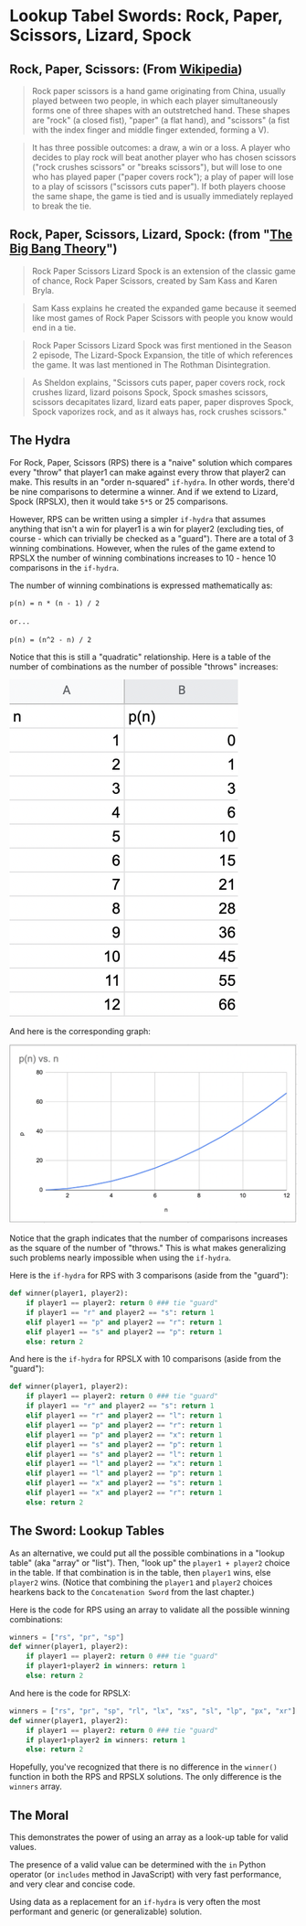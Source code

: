 # Lookup Tabel Swords: Rock, Paper, Scissors, Lizard, Spock

## Rock, Paper, Scissors: (From [Wikipedia](https://en.wikipedia.org/wiki/Rock_paper_scissors))

> Rock paper scissors is a hand game originating from China, usually played between two people, in which each player simultaneously forms one of three shapes with an outstretched hand. These shapes are "rock" (a closed fist), "paper" (a flat hand), and "scissors" (a fist with the index finger and middle finger extended, forming a V). 

> It has three possible outcomes: a draw, a win or a loss. A player who decides to play rock will beat another player who has chosen scissors ("rock crushes scissors" or "breaks scissors"), but will lose to one who has played paper ("paper covers rock"); a play of paper will lose to a play of scissors ("scissors cuts paper"). If both players choose the same shape, the game is tied and is usually immediately replayed to break the tie.

## Rock, Paper, Scissors, Lizard, Spock: (from "[The Big Bang Theory](https://the-big-bang-theory.com/rock-paper-scissors-lizard-spock/)")

> Rock Paper Scissors Lizard Spock is an extension of the classic game of chance, Rock Paper Scissors, created by Sam Kass and Karen Bryla.

> Sam Kass explains he created the expanded game because it seemed like most games of Rock Paper Scissors with people you know would end in a tie.

> Rock Paper Scissors Lizard Spock was first mentioned in the Season 2 episode, The Lizard-Spock Expansion, the title of which references the game. It was last mentioned in The Rothman Disintegration.

> As Sheldon explains, "Scissors cuts paper, paper covers rock, rock crushes lizard, lizard poisons Spock, Spock smashes scissors, scissors decapitates lizard, lizard eats paper, paper disproves Spock, Spock vaporizes rock, and as it always has, rock crushes scissors."


## The Hydra

For Rock, Paper, Scissors (RPS) there is a "naive" solution which compares every "throw" that player1 can make against every throw that player2 can make. This results in an "order n-squared" `if-hydra`. In other words, there'd be nine comparisons to determine a winner. And if we extend to Lizard, Spock (RPSLX), then it would take `5*5` or 25 comparisons.

However, RPS can be written using a simpler `if-hydra` that assumes anything that isn't a win for player1 is a win for player2 (excluding ties, of course - which can trivially be checked as a "guard"). There are a total of 3 winning combinations. However, when the rules of the game extend to RPSLX the number of winning combinations increases to 10 - hence 10 comparisons in the `if-hydra`.

The number of winning combinations is expressed mathematically as:

```
p(n) = n * (n - 1) / 2

or...

p(n) = (n^2 - n) / 2
```

Notice that this is still a "quadratic" relationship. Here is a table of the number of combinations as the number of possible "throws" increases:

![Table of n v. p(n)](table.png "Table of n v. p(n)")

And here is the corresponding graph:

![Graph of n v. p(n)](graph.png "Graph of n v. p(n)")

Notice that the graph indicates that the number of comparisons increases as the square of the number of "throws." This is what makes generalizing such problems nearly impossible when using the `if-hydra`.

Here is the `if-hydra` for RPS with 3 comparisons (aside from the "guard"):

```python
def winner(player1, player2):
    if player1 == player2: return 0 ### tie "guard"
    if player1 == "r" and player2 == "s": return 1
    elif player1 == "p" and player2 == "r": return 1
    elif player1 == "s" and player2 == "p": return 1
    else: return 2
```

And here is the `if-hydra` for RPSLX with 10 comparisons (aside from the "guard"):

```python
def winner(player1, player2):
    if player1 == player2: return 0 ### tie "guard"
    if player1 == "r" and player2 == "s": return 1
    elif player1 == "r" and player2 == "l": return 1
    elif player1 == "p" and player2 == "r": return 1
    elif player1 == "p" and player2 == "x": return 1
    elif player1 == "s" and player2 == "p": return 1
    elif player1 == "s" and player2 == "l": return 1
    elif player1 == "l" and player2 == "x": return 1
    elif player1 == "l" and player2 == "p": return 1
    elif player1 == "x" and player2 == "s": return 1
    elif player1 == "x" and player2 == "r": return 1
    else: return 2
```

## The Sword: Lookup Tables

As an alternative, we could put all the possible combinations in a "lookup table" (aka "array" or "list"). Then, "look up" the `player1 + player2` choice in the table. If that combination is in the table, then `player1` wins, else `player2` wins. (Notice that combining the `player1` and `player2` choices hearkens back to the `Concatenation Sword` from the last chapter.)

Here is the code for RPS using an array to validate all the possible winning combinations:

```python
winners = ["rs", "pr", "sp"]
def winner(player1, player2):
    if player1 == player2: return 0 ### tie "guard"
    if player1+player2 in winners: return 1
    else: return 2
```
And here is the code for RPSLX:

```python
winners = ["rs", "pr", "sp", "rl", "lx", "xs", "sl", "lp", "px", "xr"]
def winner(player1, player2):
    if player1 == player2: return 0 ### tie "guard"
    if player1+player2 in winners: return 1
    else: return 2
```

Hopefully, you've recognized that there is no difference in the `winner()` function in both the RPS and RPSLX solutions. The only difference is the `winners` array.

## The Moral

This demonstrates the power of using an array as a look-up table for valid values. 

The presence of a valid value can be determined with the `in` Python operator (or `includes` method in JavaScript) with very fast performance, and very clear and concise code.

Using data as a replacement for an `if-hydra` is very often the most performant and generic (or generalizable) solution.
